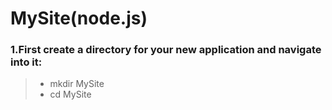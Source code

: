 # MySite(node.js)

### 1.First create a directory for your new application and navigate into it:
 > - mkdir MySite
 > - cd MySite
